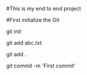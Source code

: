 #This is my end to end project

#First initialize the Git

git init

git add abc.txt

git add .

git commit -m 'First commit'

